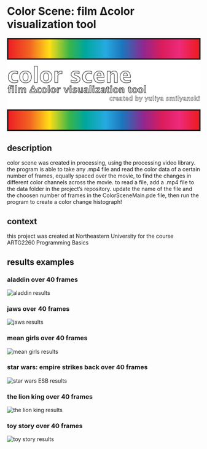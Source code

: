 # Color Scene: film Δcolor visualization tool

![color scene](/ColorSceneMain/images/color_scene_logo.png)

## description
color scene was created in processing, using the processing video library. the program is able to take any .mp4 file and read the color data of a certain number of frames, equally spaced over the movie, to find the changes in different color channels across the movie. to read a file, add a .mp4 file to the data folder in the project’s repository. update the name of the file and the choosen number of frames in the ColorSceneMain.pde file, then run the program to create a color change histograph!

## context
this project was created at Northeastern University for the course ARTG2260 Programming Basics

## results examples
### aladdin over 40 frames
![aladdin results](/ColorSceneMain/images/aladdin.mp4_colorHistograph)

### jaws over 40 frames
![jaws results](/ColorSceneMain/images/jaws.mp4_colorHistograph)

### mean girls over 40 frames
![mean girls results](/ColorSceneMain/images/meanGirls.mp4_colorHistograph)

### star wars: empire strikes back over 40 frames
![star wars ESB results](/ColorSceneMain/images/aladdin.mp4_colorHistograph)

### the lion king over 40 frames
![the lion king results](/ColorSceneMain/images/tlk.mp4_colorHistograph)

### toy story over 40 frames
![toy story results](/ColorSceneMain/images/toyStory.mp4_colorHistograph)
